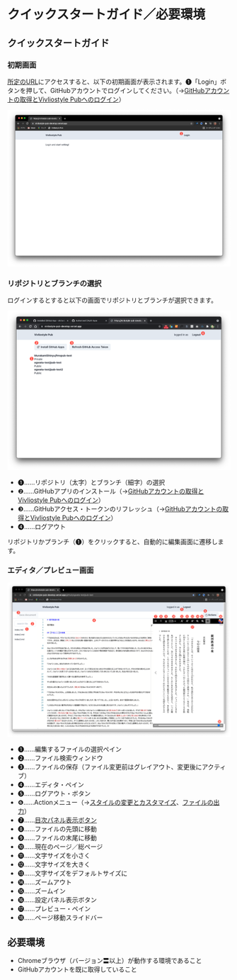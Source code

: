 # クイックスタートガイド／必要環境

##  クイックスタートガイド 

### 初期画面

[所定のURL](https://vivliostyle-pub-develop.vercel.app/)にアクセスすると、以下の初期画面が表示されます。❶「Login」ボタンを押して、GitHubアカウントでログインしてください。（→[GitHubアカウントの取得とVivliostyle Pubへのログイン](/ja/get-an-account-and-login/get-an-account-and-login#%E2%91%A0%E4%BA%8B%E5%89%8D%E3%81%AE%E6%BA%96%E5%82%99%EF%BC%88github%E3%82%A2%E3%82%AB%E3%82%A6%E3%83%B3%E3%83%88%EF%BC%8F%E3%83%AA%E3%83%9D%E3%82%B8%E3%83%88%E3%83%AA%E3%82%92%E4%BD%9C%E6%88%90%E3%81%97%E3%81%A6%E3%81%84%E3%81%AA%E3%81%84%E6%96%B9%EF%BC%89)）

![初期画面](/images/quick-start-guide/fig-1.png)

### リポジトリとブランチの選択

ログインするとすると以下の画面でリポジトリとブランチが選択できます。

![リポジトリとブランチの選択](/images/quick-start-guide/fig-2.png)

- ❶……リポジトリ（太字）とブランチ（細字）の選択
- ❷……GitHubアプリのインストール（→[GitHubアカウントの取得とVivliostyle Pubへのログイン](/ja/get-an-account-and-login/get-an-account-and-login#%E2%91%A1vivliostyle-pub%E3%81%B8%E3%81%AE%E3%83%AD%E3%82%B0%E3%82%A4%E3%83%B3)）
- ❸……GitHubアクセス・トークンのリフレッシュ（→[GitHubアカウントの取得とVivliostyle Pubへのログイン](/ja/get-an-account-and-login/get-an-account-and-login#%E2%91%A1vivliostyle-pub%E3%81%B8%E3%81%AE%E3%83%AD%E3%82%B0%E3%82%A4%E3%83%B3)）
- ❹……ログアウト

リポジトリかプランチ（❶）をクリックすると、自動的に編集画面に遷移します。

### エディタ／プレビュー画面

![エディタ／プレビュー画面](/images/quick-start-guide/fig-3.png)

- ❶……編集するファイルの選択ペイン
- ❷……ファイル検索ウィンドウ
- ❸……ファイルの保存（ファイル変更前はグレイアウト、変更後にアクティブ）
- ❹……エディタ・ペイン
- ❺……ログアウト・ボタン
- ❻……Actionメニュー（→[スタイルの変更とカスタマイズ]()、[ファイルの出力]()）
- ❼……[目次パネル表示ボタン](https://docs.vivliostyle.org/#/ja/vivliostyle-viewer#%E7%9B%AE%E6%AC%A1%E3%83%91%E3%83%8D%E3%83%AB)
- ❽……ファイルの先頭に移動
- ❾……ファイルの末尾に移動
- ❿……現在のページ／総ページ
- ⓫……文字サイズを小さく
- ⓬……文字サイズを大きく
- ⓭……文字サイズをデフォルトサイズに
- ⓮……ズームアウト
- ⓯……ズームイン
- ⓰……設定パネル表示ボタン
- ⓱……プレビュー・ペイン
- ⓲……ページ移動スライドバー


## 必要環境 

- Chromeブラウザ（バージョン〓以上）が動作する環境であること
- GitHubアカウントを既に取得していること
